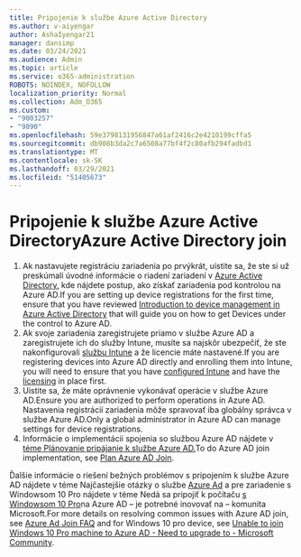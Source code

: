 ```yaml
---
title: Pripojenie k službe Azure Active Directory
ms.author: v-aiyengar
author: AshaIyengar21
manager: dansimp
ms.date: 03/24/2021
ms.audience: Admin
ms.topic: article
ms.service: o365-administration
ROBOTS: NOINDEX, NOFOLLOW
localization_priority: Normal
ms.collection: Adm_O365
ms.custom:
- "9003257"
- "9890"
ms.openlocfilehash: 59e3798131956847a61af2416c2e4210199cffa5
ms.sourcegitcommit: db908b3da2c7a6508a77bf4f2c80afb294fadbd1
ms.translationtype: MT
ms.contentlocale: sk-SK
ms.lasthandoff: 03/29/2021
ms.locfileid: "51405673"
---
```

# <a name="azure-active-directory-join"></a><span data-ttu-id="5057a-102">Pripojenie k službe Azure Active Directory</span><span class="sxs-lookup"><span data-stu-id="5057a-102">Azure Active Directory join</span></span>

1. <span data-ttu-id="5057a-103">Ak nastavujete registráciu zariadenia po prvýkrát, uistite sa, že ste si už preskúmali úvodné informácie o riadení zariadení v [Azure Active Directory,](/azure/active-directory/devices/overview) kde nájdete postup, ako získať zariadenia pod kontrolou na Azure AD.</span><span class="sxs-lookup"><span data-stu-id="5057a-103">If you are setting up device registrations for the first time, ensure that you have reviewed [Introduction to device management in Azure Active Directory](/azure/active-directory/devices/overview) that will guide you on how to get Devices under the control to Azure AD.</span></span> 
1. <span data-ttu-id="5057a-104">Ak svoje zariadenia zaregistrujete priamo v službe Azure AD a zaregistrujete ich do služby Intune, [](/mem/intune/fundamentals/licenses-assign) musíte sa najskôr ubezpečiť, že ste nakonfigurovali [službu Intune](/mem/intune/enrollment/device-enrollment) a že licencie máte nastavené.</span><span class="sxs-lookup"><span data-stu-id="5057a-104">If you are registering devices into Azure AD directly and enrolling them into Intune, you will need to ensure that you have [configured Intune](/mem/intune/enrollment/device-enrollment) and have the [licensing](/mem/intune/fundamentals/licenses-assign) in place first.</span></span>
1. <span data-ttu-id="5057a-105">Uistite sa, že máte oprávnenie vykonávať operácie v službe Azure AD.</span><span class="sxs-lookup"><span data-stu-id="5057a-105">Ensure you are authorized to perform operations in Azure AD.</span></span> <span data-ttu-id="5057a-106">Nastavenia registrácií zariadenia môže spravovať iba globálny správca v službe Azure AD.</span><span class="sxs-lookup"><span data-stu-id="5057a-106">Only a global administrator in Azure AD can manage settings for device registrations.</span></span>
1. <span data-ttu-id="5057a-107">Informácie o implementácii spojenia so službou Azure AD nájdete v [téme Plánovanie pripájanie k službe Azure AD.](/azure/active-directory/devices/azureadjoin-plan)</span><span class="sxs-lookup"><span data-stu-id="5057a-107">To do Azure AD join implementation, see [Plan Azure AD Join](/azure/active-directory/devices/azureadjoin-plan).</span></span>

<span data-ttu-id="5057a-108">Ďalšie informácie o riešení bežných problémov s pripojením k službe Azure AD nájdete v téme Najčastejšie otázky o službe [Azure Ad](/azure/active-directory/devices/faq) a pre zariadenie s Windowsom 10 Pro nájdete v téme Nedá sa pripojiť k počítaču [s Windowsom 10 Pro](https://answers.microsoft.com/en-us/msoffice/forum/msoffice_install-mso_win10-mso_365hp/unable-to-join-windows-10-pro-machine-to-azure-ad/abb1ca7d-b317-45ec-a628-e1c10eae2900)na Azure AD – je potrebné inovovať na – komunita Microsoft.</span><span class="sxs-lookup"><span data-stu-id="5057a-108">For more details on resolving common issues with Azure AD join, see [Azure Ad Join FAQ](/azure/active-directory/devices/faq) and for Windows 10 pro device, see [Unable to join Windows 10 Pro machine to Azure AD - Need to upgrade to - Microsoft Community](https://answers.microsoft.com/en-us/msoffice/forum/msoffice_install-mso_win10-mso_365hp/unable-to-join-windows-10-pro-machine-to-azure-ad/abb1ca7d-b317-45ec-a628-e1c10eae2900).</span></span>
